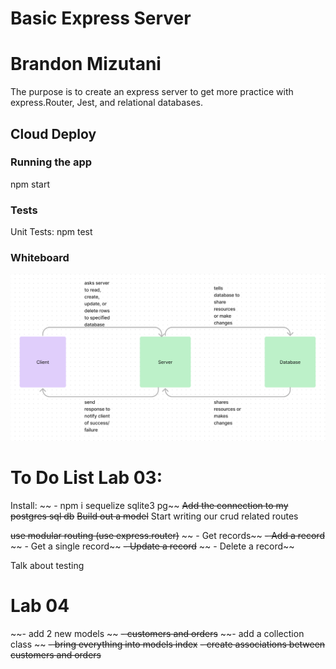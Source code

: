 # Basic Express Server

# Brandon Mizutani

The purpose is to create an express server to get more practice with express.Router, Jest, and relational databases. 

## Cloud Deploy

### Running the app
npm start

### Tests
Unit Tests: npm test

### Whiteboard

<img src='./l3WB.png'>

# To Do List Lab 03:

Install:
~~  - npm i sequelize sqlite3 pg~~
~~Add the connection to my postgres sql db~~
~~Build out a model~~
Start writing our crud related routes

~~use modular routing (use express.router)~~
 ~~ - Get records~~
  ~~- Add a record~~
 ~~ - Get a single record~~
  ~~- Update a record~~
 ~~ - Delete a record~~

Talk about testing

# Lab 04

~~- add 2 new models ~~
  ~~- customers and orders~~
~~- add a collection class ~~
~~- bring everything into models index~~
~~- create associations between customers and orders~~
